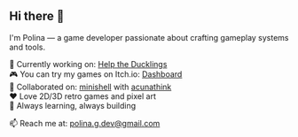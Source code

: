 ## Hi there 👋

I'm Polina — a game developer passionate about crafting gameplay systems and tools.

👾 Currently working on: [Help the Ducklings](https://github.com/Mulwe/help-the-ducklings)  
🎮 You can try my games on Itch.io: [Dashboard](https://mulwe.itch.io/)  
🤝 Collaborated on: [minishell](https://github.com/Mulwe/minishell) with [acunathink](https://github.com/acunathink)  
❤️ Love 2D/3D retro games and pixel art  
🧠 Always learning, always building

📫 Reach me at: polina.g.dev@gmail.com
